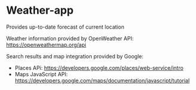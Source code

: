 # Weather-app

Provides up-to-date forecast of current location

Weather information provided by OpenWeather API: https://openweathermap.org/api

Search results and map integration provided by Google:

-   Places APi: https://developers.google.com/places/web-service/intro
-   Maps JavaScript API: https://developers.google.com/maps/documentation/javascript/tutorial

